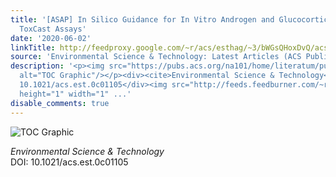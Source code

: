 ```yaml
---
title: '[ASAP] In Silico Guidance for In Vitro Androgen and Glucocorticoid Receptor
  ToxCast Assays'
date: '2020-06-02'
linkTitle: http://feedproxy.google.com/~r/acs/esthag/~3/bWGsQHoxDvQ/acs.est.0c01105
source: 'Environmental Science & Technology: Latest Articles (ACS Publications)'
description: '<p><img src="https://pubs.acs.org/na101/home/literatum/publisher/achs/journals/content/esthag/0/esthag.ahead-of-print/acs.est.0c01105/20200602/images/medium/es0c01105_0008.gif"
  alt="TOC Graphic"/></p><div><cite>Environmental Science & Technology</cite></div><div>DOI:
  10.1021/acs.est.0c01105</div><img src="http://feeds.feedburner.com/~r/acs/esthag/~4/bWGsQHoxDvQ"
  height="1" width="1" ...'
disable_comments: true
---
```

<p><img src="https://pubs.acs.org/na101/home/literatum/publisher/achs/journals/content/esthag/0/esthag.ahead-of-print/acs.est.0c01105/20200602/images/medium/es0c01105_0008.gif" alt="TOC Graphic"/></p><div><cite>Environmental Science & Technology</cite></div><div>DOI: 10.1021/acs.est.0c01105</div><img src="http://feeds.feedburner.com/~r/acs/esthag/~4/bWGsQHoxDvQ" height="1" width="1" ...
